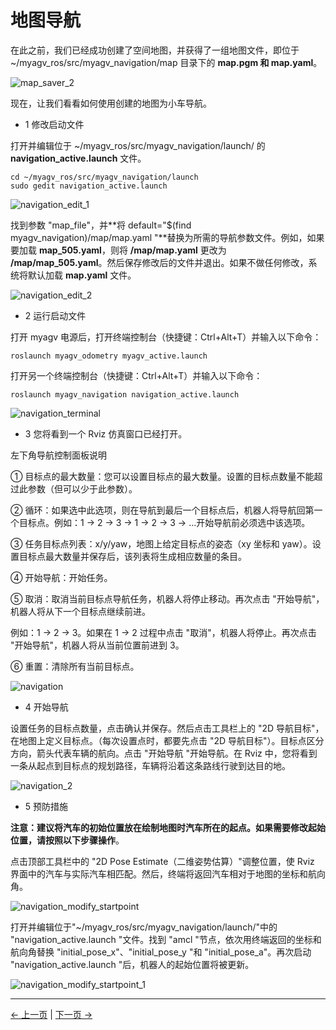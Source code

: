# 地图导航

在此之前，我们已经成功创建了空间地图，并获得了一组地图文件，即位于 ~/myagv_ros/src/myagv_navigation/map 目录下的 **map.pgm 和 map.yaml**。

![map_saver_2](../resources/6-ROS/6.2/6.2.7/map_saver_2.png)

现在，让我们看看如何使用创建的地图为小车导航。

- 1 修改启动文件

打开并编辑位于 ~/myagv_ros/src/myagv_navigation/launch/ 的 **navigation_active.launch** 文件。

```
cd ~/myagv_ros/src/myagv_navigation/launch
sudo gedit navigation_active.launch
```

![navigation_edit_1](../resources/6-ROS/6.2/6.2.7/navigation_edit_1.png)

找到参数 "map_file"，并**将 default="$(find myagv_navigation)/map/map.yaml "**替换为所需的导航参数文件。例如，如果要加载 **map_505.yaml**，则将 **/map/map.yaml** 更改为 **/map/map_505.yaml**。然后保存修改后的文件并退出。如果不做任何修改，系统将默认加载 **map.yaml** 文件。

![navigation_edit_2](../resources/6-ROS/6.2/6.2.7/navigation_edit_2.png)

- 2 运行启动文件

打开 myagv 电源后，打开终端控制台（快捷键：Ctrl+Alt+T）并输入以下命令：

```
roslaunch myagv_odometry myagv_active.launch
```

打开另一个终端控制台（快捷键：Ctrl+Alt+T）并输入以下命令：

```
roslaunch myagv_navigation navigation_active.launch
```

![navigation_terminal](../resources/6-ROS/6.2/6.2.7/navigation_terminal.png)

- 3 您将看到一个 Rviz 仿真窗口已经打开。

左下角导航控制面板说明

① 目标点的最大数量：您可以设置目标点的最大数量。设置的目标点数量不能超过此参数（但可以少于此参数）。

② 循环：如果选中此选项，则在导航到最后一个目标点后，机器人将导航回第一个目标点。例如：1 -> 2 -> 3 -> 1 -> 2 -> 3 -> ...开始导航前必须选中该选项。

③ 任务目标点列表：x/y/yaw，地图上给定目标点的姿态（xy 坐标和 yaw）。设置目标点最大数量并保存后，该列表将生成相应数量的条目。

④ 开始导航：开始任务。

⑤ 取消：取消当前目标点导航任务，机器人将停止移动。再次点击 "开始导航"，机器人将从下一个目标点继续前进。

例如：1 -> 2 -> 3。如果在 1 -> 2 过程中点击 "取消"，机器人将停止。再次点击 "开始导航"，机器人将从当前位置前进到 3。

⑥ 重置：清除所有当前目标点。

![navigation](../resources/6-ROS/6.2/6.2.7/navigation.png)

- 4 开始导航

设置任务的目标点数量，点击确认并保存。然后点击工具栏上的 "2D 导航目标"，在地图上定义目标点。（每次设置点时，都要先点击 "2D 导航目标"）。目标点区分方向，箭头代表车辆的航向。点击 "开始导航 "开始导航。在 Rviz 中，您将看到一条从起点到目标点的规划路径，车辆将沿着这条路线行驶到达目的地。

![navigation_2](../resources/6-ROS/6.2/6.2.7/navigation_2.png)

- 5 预防措施

**注意：建议将汽车的初始位置放在绘制地图时汽车所在的起点。如果需要修改起始位置，请按照以下步骤操作**。

点击顶部工具栏中的 "2D Pose Estimate（二维姿势估算）"调整位置，使 Rviz 界面中的汽车与实际汽车相匹配。然后，终端将返回汽车相对于地图的坐标和航向角。

![navigation_modify_startpoint](../resources/6-ROS/6.2/6.2.7/navigation_modify_startpoint.png)

打开并编辑位于"~/myagv_ros/src/myagv_navigation/launch/"中的 "navigation_active.launch "文件。找到 "amcl "节点，依次用终端返回的坐标和航向角替换 "initial_pose_x"、"initial_pose_y "和 "initial_pose_a"。再次启动 "navigation_active.launch "后，机器人的起始位置将被更新。

![navigation_modify_startpoint_1](../resources/6-ROS/6.2/6.2.7/navigation_modify_startpoint_1.png)

---

[← 上一页](6.2.6-Real-time_Mapping_with_Cartographer.md) | [下一页 →](../7-ExamplesRobotsUsing/README.md)
